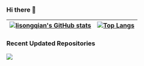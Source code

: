 ### Hi there 👋

|[![lisongqian's GitHub stats](https://github-readme-stats.vercel.app/api?username=mofengboy&&show_icons=true&include_all_commits=true&hide_border=true)](https://github.com/anuraghazra/github-readme-stats) | [![Top Langs](https://github-readme-stats.vercel.app/api/top-langs/?username=mofengboy&layout=compact&hide_border=true&hide=html,css)](https://github.com/anuraghazra/github-readme-stats) |
| ------ |------ |


### Recent Updated Repositories

[![](https://github-readme-stats.vercel.app/api/pin/?username=mofengboy&repo=Chain-of-all-beings)](https://github.com/mofengboy/Chain-of-all-beings)


<!--
**mofengboy/mofengboy** is a ✨ _special_ ✨ repository because its `README.md` (this file) appears on your GitHub profile.

Here are some ideas to get you started:

- 🔭 I’m currently working on ...
- 🌱 I’m currently learning ...
- 👯 I’m looking to collaborate on ...
- 🤔 I’m looking for help with ...
- 💬 Ask me about ...
- 📫 How to reach me: ...
- 😄 Pronouns: ...
- ⚡ Fun fact: ...
-->
